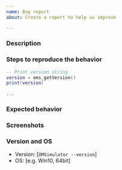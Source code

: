 ```yaml
---
name: Bug report
about: Create a report to help us improve

---
```


### Description

<!--- A clear and concise description of what the bug is. -->

### Steps to reproduce the behavior

<!--- This could either be a list of actions or a script file (e.g. Lua). -->

```Lua
-- Print version string
version = oms_getVersion()
print(version)

...
```

### Expected behavior

<!--- A clear and concise description of what you expected to happen. -->

### Screenshots

<!--- If applicable, add screenshots to help explain your problem. -->

### Version and OS

<!--- Please complete the following information. -->

- Version: [`OMSimulator --version`]
- OS: [e.g. Win10, 64bit]
